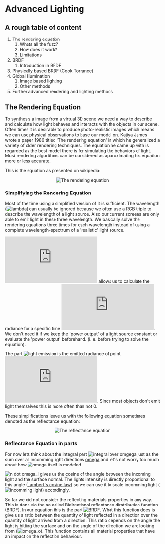 # Advanced Lighting
## A rough table of content
1. The rendering equation
   1. Whats all the fuzz?
   2. How does it work?
   3. Limitations
2. BRDF
   1. Introduction in BRDF
3. Physically based BRDF (Cook Torrance)
4. Global Illumination
   1. Image based lighting
   2. Other methods
5. Further advanced rendering and lighting methods

## The Rendering Equation
To synthesis a image from a virtual 3D scene we need a way to describe and calculate how light behaves and interacts with the objects in our scene. Often times it is desirable to produce photo-realistic images which means we can use physical observations to base our model on. Kajiya James wrote a paper 1986 titled 'The rendering equation' in which he generalized a variety of older rendering techniques. The equation he came up with is regarded as the best model there is for simulating the behaviors of light. Most rendering algorithms can be considered as approximating his equation more or less accurate.

This is the equation as presented on wikipedia:
<p align="center">
  <img src="https://latex.codecogs.com/gif.latex?L_{\text{o}}(\mathbf&space;x,&space;\omega_{\text{o}},&space;\lambda,&space;t)&space;=&space;L_e(\mathbf&space;x,&space;\omega_{\text{o}},&space;\lambda,&space;t)&space;&plus;&space;\int_\Omega&space;f_r(\mathbf&space;x,&space;\omega_{\text{i}},&space;\omega_{\text{o}},&space;\lambda,&space;t)&space;L_{\text{i}}(\mathbf&space;x,&space;\omega_{\text{i}},&space;\lambda,&space;t)&space;(\omega_{\text{i}}\cdot\mathbf&space;n)&space;\operatorname&space;d&space;\omega_{\text{i}}" alt="The rendering equation"/>
</p>

### Simplifying the Rendering Equation

Most of the time using a simplified version of it is sufficient. The wavelength (![lambda](https://latex.codecogs.com/gif.latex?\lambda)) can usually be ignored because we often use a RGB triple to describe the wavelength of a light source. Also our current screens are only able to emit light in these three wavelength. We basically solve the rendering equations three times for each wavelength instead of using a complete wavelength-spectrum of a 'realistic' light source.

![time](https://latex.codecogs.com/gif.latex?t) allows us to calculate the radiance for a specific time ![time](https://latex.codecogs.com/gif.latex?t). We don't need it if we keep the 'power output' of a light source constant or evaluate the 'power output' beforehand. (i. e. before trying to solve the equation).


The part ![light emission](https://latex.codecogs.com/gif.latex?L_e(\mathbf&space;x,&space;\omega_{\text{o}},&space;\lambda,&space;t)) is the emitted radiance of point ![x](https://latex.codecogs.com/gif.latex?x). Since most objects don't emit light themselves this is more often than not 0.

These simplifications leave us with the following equation sometimes denoted as the reflectance equation:


<p align="center">
   <img src="https://latex.codecogs.com/gif.latex?L_o(x,\omega_o)&space;=&space;\int\limits_{\Omega}&space;f_r(x,\omega_i,\omega_o)&space;L_i(x,\omega_i)(&space;n&space;\cdot&space;\omega_i)&space;d\omega_i" alt="The reflectance equation"/>
</p>

### Reflectance Equation in parts
For now lets think about the integral part ![integral over omgega](https://latex.codecogs.com/gif.latex?\int\limits_{\Omega}[...]d\omega_i) just as the sum over all incomming light directions [omega](https://latex.codecogs.com/gif.latex?\omega) and let's not worry too much about how ![omega](https://latex.codecogs.com/gif.latex?\omega) itself is modeled.

![n dot omega_i](https://latex.codecogs.com/gif.latex?(n\cdot\omega_i)) gives us the cosine of the angle between the incoming light and the surface normal. The lights intensity is directly proportional to this angle ([Lambert's cosine law](https://en.wikipedia.org/wiki/Lambert%27s_cosine_law)) so we can use it to scale incomming light (![incomming light](https://latex.codecogs.com/gif.latex?L_i(x,\omega_i)(n\cdot\omega_i))) accordingly.

So far we did not consider the reflecting materials properties in any way. This is done via the so called Bidirectional reflectance dirstribution function (BRDF). In our equation this is the part ![BRDF](https://latex.codecogs.com/gif.latex?f_r(x,\omega_i,\omega_o)). What this function does is give us a ratio between the quantity of light reflected in a direction over the quantity of light arrived from a direction. This ratio depends on the angle the light is hitting the surface and on the angle of the direction we are looking from (![omega_o](https://latex.codecogs.com/gif.latex?\omega_o)). This function contains all material properties that have an impact on the reflection behaviour.





